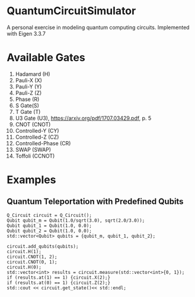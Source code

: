 # QuantumCircuitSimulator

A personal exercise in modeling quantum computing circuits. Implemented with Eigen 3.3.7

# Available Gates
1. Hadamard (H)
2. Pauli-X (X)
3. Pauli-Y (Y)
4. Pauli-Z (Z)
5. Phase (R)
6. S Gate(S)
7. T Gate (T)
8. U3 Gate (U3), https://arxiv.org/pdf/1707.03429.pdf, p. 5
9. CNOT (CNOT)
10. Controlled-Y (CY)
11. Controlled-Z (CZ)
12. Controlled-Phase (CR)
13. SWAP (SWAP)
14. Toffoli (CCNOT)

# Examples
## Quantum Teleportation with Predefined Qubits
    Q_Circuit circuit = Q_Circuit();
    Qubit qubit_m = Qubit(1.0/sqrt(3.0), sqrt(2.0/3.0));
    Qubit qubit_1 = Qubit(1.0, 0.0);
    Qubit qubit_2 = Qubit(1.0, 0.0);
    std::vector<Qubit> qubits = {qubit_m, qubit_1, qubit_2};

    circuit.add_qubits(qubits);
    circuit.H(1);
    circuit.CNOT(1, 2);
    circuit.CNOT(0, 1);
    circuit.H(0);
    std::vector<int> results = circuit.measure(std::vector<int>{0, 1});
    if (results.at(1) == 1) {circuit.X(2);}
    if (results.at(0) == 1) {circuit.Z(2);}
    std::cout << circuit.get_state()<< std::endl;
